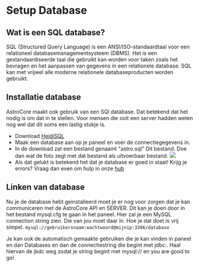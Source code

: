 # Setup Database

## Wat is een SQL database?
SQL (Structured Query Language) is een ANSI/ISO-standaardtaal voor een relationeel databasemanagementsysteem (DBMS). Het is een gestandaardiseerde taal die gebruikt kan worden voor taken zoals het bevragen en het aanpassen van gegevens in een relationele database. SQL kan met vrijwel alle moderne relationele databaseproducten worden gebruikt.

## Installatie database
AstroCore maakt ook gebruik van een SQl database. Dat betekend dat het nodig is om dat in te stellen. Voor mensen die ooit een server hadden weten nog wel dat dit soms een lastig stukje is. 

- Download [HeidiSQL](https://www.heidisql.com/installers/HeidiSQL_12.1.0.6537_Setup.exe)
- Maak een database aan op je paneel en voer de connectiegegevens in. 
- In de download zat een bestand genaamt "astro.sql" Dit bestand. Doe dan wat de foto zegt met dat bestand als uitvoerbaar bestand.
  ![](https://cdn.discordapp.com/attachments/1014251212855574600/1029110859504554024/Screenshot_1.png)
- Als dat gelukt is betekend het dat je database er goed in staat! Krijg je errors? Vraag dan even om hulp in onze [hub](https://hub.venomsoftworks.com/)


## Linken van database
Nu je de database hebt geinstalleerd moet je er nog voor zorgen dat je kan communiceren met de AstroCore API en SERVER. Dit kan je doen door in het bestand mysql.cfg te gaan in het paneel. Hier zal je een MySQL connection string zien. Die van jou moet daar in. Hoe je dat doet is vrij simpel.
```mysql://gebruikersnaam:wachtwoord@mijnip:3306/database```

Je kan ook de automatisch gemaakte gebruiken die je kan vinden in paneel en dan Databases en dan de connectiestring die begint met jdbc:. Haal hiervan de jbdc weg zodat je string begint met mysql:// en you are good to go!

